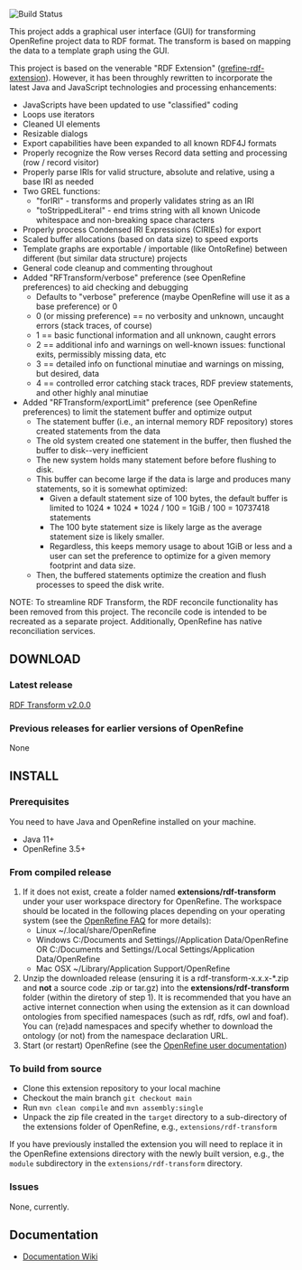 ![Build Status](https://github.com/AtesComp/rdf-transform/workflows/Java%20CI%20with%20Maven/badge.svg)

This project adds a graphical user interface (GUI) for transforming OpenRefine project data to RDF format. The transform is based on mapping the data to a template graph using the GUI.

This project is based on the venerable "RDF Extension" ([grefine-rdf-extension](https://github.com/stkenny/grefine-rdf-extension)).
However, it has been throughly rewritten to incorporate the latest Java and JavaScript technologies and processing enhancements:
  * JavaScripts have been updated to use "classified" coding
  * Loops use iterators
  * Cleaned UI elements
  * Resizable dialogs
  * Export capabilities have been expanded to all known RDF4J formats
  * Properly recognize the Row verses Record data setting and processing (row / record visitor)
  * Properly parse IRIs for valid structure, absolute and relative, using a base IRI as needed
  * Two GREL functions:
    * "forIRI" - transforms and properly validates string as an IRI
    * "toStrippedLiteral" - end trims string with all known Unicode whitespace and non-breaking space characters
  * Properly process Condensed IRI Expressions (CIRIEs) for export
  * Scaled buffer allocations (based on data size) to speed exports
  * Template graphs are exportable / importable (like OntoRefine) between different (but similar data structure) projects
  * General code cleanup and commenting throughout
  * Added "RFTransform/verbose" preference (see OpenRefine preferences) to aid checking and debugging
    * Defaults to "verbose" preference (maybe OpenRefine will use it as a base preference) or 0
    * 0 (or missing preference) == no verbosity and unknown, uncaught errors (stack traces, of course)
    * 1 == basic functional information and all unknown, caught errors
    * 2 == additional info and warnings on well-known issues: functional exits, permissibly missing data, etc
    * 3 == detailed info on functional minutiae and warnings on missing, but desired, data
    * 4 == controlled error catching stack traces, RDF preview statements, and other highly anal minutiae
  * Added "RFTransform/exportLimit" preference (see OpenRefine preferences) to limit the statement buffer and optimize output
    * The statement buffer (i.e., an internal memory RDF repository) stores created statements from the data
    * The old system created one statement in the buffer, then flushed the buffer to disk--very inefficient
    * The new system holds many statement before before flushing to disk.
    * This buffer can become large if the data is large and produces many statements, so it is somewhat optimized:
      * Given a default statement size of 100 bytes, the default buffer is limited to 1024 * 1024 * 1024 / 100 = 1GiB / 100 = 10737418 statements
      * The 100 byte statement size is likely large as the average statement size is likely smaller.
      * Regardless, this keeps memory usage to about 1GiB or less and a user can set the preference to optimize for a given memory footprint and data size.
    * Then, the buffered statements optimize the creation and flush processes to speed the disk write.

NOTE: To streamline RDF Transform, the RDF reconcile functionality has been removed from this project.  The reconcile code is intended to be recreated as a separate project.  Additionally, OpenRefine has native reconciliation services. 

## DOWNLOAD

### Latest release

[RDF Transform v2.0.0](https://github.com/AtesComp/rdf-transform/releases/download/v2.0.0/rdf-transform-2.0.0.zip)

### Previous releases for earlier versions of OpenRefine

None

## INSTALL

### Prerequisites

You need to have Java and OpenRefine installed on your machine.
  * Java 11+
  * OpenRefine 3.5+

### From compiled release

1. If it does not exist, create a folder named **extensions/rdf-transform** under your user workspace directory for OpenRefine. The workspace should be located in the following places depending on your operating system (see the [OpenRefine FAQ](https://github.com/OpenRefine/OpenRefine/wiki/FAQ-Where-Is-Data-Stored) for more details):
    * Linux ~/.local/share/OpenRefine
    * Windows C:/Documents and Settings/<user>/Application Data/OpenRefine OR C:/Documents and Settings/<user>/Local Settings/Application Data/OpenRefine
    * Mac OSX ~/Library/Application Support/OpenRefine
2. Unzip the downloaded release (ensuring it is a rdf-transform-x.x.x-*.zip and **not** a source code .zip or tar.gz) into the **extensions/rdf-transform** folder (within the diretory of step 1).
It is recommended that you have an active internet connection when using the extension as it can download ontologies from specified namespaces (such as rdf, rdfs, owl and foaf). You can (re)add namespaces and specify whether to download the ontology (or not) from the namespace declaration URL.
3. Start (or restart) OpenRefine (see the [OpenRefine user documentation](https://github.com/OpenRefine/OpenRefine/wiki/Installation-Instructions#release-version))

### To build from source
- Clone this extension repository to your local machine
- Checkout the main branch `git checkout main`
- Run `mvn clean compile` and `mvn assembly:single`
- Unpack the zip file created in the `target` directory to a sub-directory of the extensions folder of OpenRefine, e.g., `extensions/rdf-transform`

If you have previously installed the extension you will need to replace it in the OpenRefine extensions directory with the newly built version, e.g., the `module` subdirectory in the `extensions/rdf-transform` directory.

### Issues
None, currently.

## Documentation
* [Documentation Wiki](https://github.com/AtesComp/rdf-transform/wiki)
